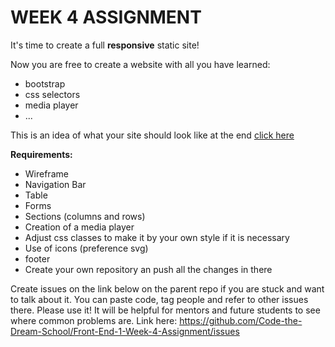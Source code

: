 # WEEK 4 ASSIGNMENT

It's time to create a full **responsive** static site!

Now you are free to create a website with all you have learned:
* bootstrap
* css selectors
* media player
* ...

This is an idea of what your site should look like at the end [click here](https://mariandreamv.github.io/bootstrap.github.io/)

**Requirements:**

* Wireframe
* Navigation Bar
* Table
* Forms
* Sections (columns and rows)
* Creation of a media player
* Adjust css classes to make it by your own style if it is necessary
* Use of icons (preference svg)
* footer
* Create your own repository an push all the changes in there

Create issues on the link below on the parent repo if you are stuck and want to talk about it. You can paste code, tag people and refer to other issues there. Please use it! It will be helpful for mentors and future students to see where common problems are. Link here: https://github.com/Code-the-Dream-School/Front-End-1-Week-4-Assignment/issues

